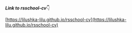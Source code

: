 **_Link to rsschool-cv_**:point_down:

[https://lilushka-lilu.github.io/rsschool-cv](https://lilushka-lilu.github.io/rsschool-cv)